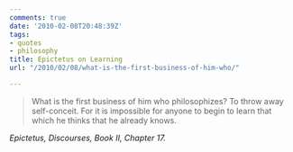 ```yaml
---
comments: true
date: '2010-02-08T20:48:39Z'
tags:
- quotes
- philosophy
title: Epictetus on Learning
url: "/2010/02/08/what-is-the-first-business-of-him-who/"

---
```

<blockquote class="big">What is the first business of him who philosophizes? To throw away self-conceit. For it is impossible for anyone to begin to learn that which he thinks that he already knows.</blockquote>

<cite class="big">Epictetus, <em>Discourses</em>, Book II, Chapter 17.</cite>




